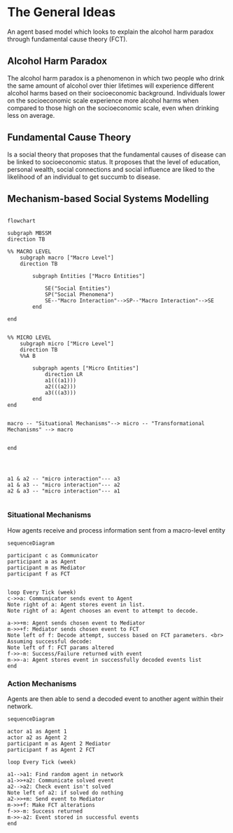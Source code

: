 # The General Ideas
An agent based model which looks to explain the alcohol harm paradox through fundamental cause theory (FCT). 

## Alcohol Harm Paradox
The alcohol harm paradox is a phenomenon in which two people who drink the same amount of alcohol over thier lifetimes will experience different alcohol harms based on their socioeconomic background. Individuals lower on the socioeconomic scale experience more alcohol harms when compared to those high on the socioeconomic scale, even when drinking less on average. 


## Fundamental Cause Theory
Is a social theory that proposes that the fundamental causes of disease can be linked to socioeconomic status. It proposes that the level of education, personal wealth, social connections and social influence are liked to the likelihood of an individual to get succumb to disease.

## Mechanism-based Social Systems Modelling

``` mermaid

flowchart 

subgraph MBSSM
direction TB

%% MACRO LEVEL
	subgraph macro ["Macro Level"]
	direction TB

		subgraph Entities ["Macro Entities"]

			SE("Social Entities")
			SP("Social Phenomena")
			SE--"Macro Interaction"-->SP--"Macro Interaction"-->SE
		end

end


%% MICRO LEVEL
	subgraph micro ["Micro Level"]
	direction TB
	%%A B

		subgraph agents ["Micro Entities"]
			direction LR
			a1(((a1)))
			a2(((a2)))
			a3(((a3)))
		end
end


macro -- "Situational Mechanisms"--> micro -- "Transformational Mechanisms" --> macro


end




a1 & a2 -- "micro interaction"--- a3
a1 & a3 -- "micro interaction"--- a2
a2 & a3 -- "micro interaction"--- a1


```

### Situational Mechanisms

How agents receive and process information sent from a macro-level entity
``` mermaid 
sequenceDiagram

participant c as Communicator
participant a as Agent
participant m as Mediator 
participant f as FCT


loop Every Tick (week)
c->>a: Communicator sends event to Agent
Note right of a: Agent stores event in list.
Note right of a: Agent chooses an event to attempt to decode.

a->>+m: Agent sends chosen event to Mediator
m->>+f: Mediator sends chosen event to FCT
Note left of f: Decode attempt, success based on FCT parameters. <br> Assuming successful decode:
Note left of f: FCT params altered 
f->>-m: Success/Failure returned with event
m->>-a: Agent stores event in successfully decoded events list
end
```

### Action Mechanisms
Agents are then able to send a decoded event to another agent within their network. 

```  mermaid
sequenceDiagram

actor a1 as Agent 1
actor a2 as Agent 2
participant m as Agent 2 Mediator
participant f as Agent 2 FCT

loop Every Tick (week)

a1-->a1: Find random agent in network
a1->>+a2: Communicate solved event
a2-->a2: Check event isn't solved
Note left of a2: if solved do nothing
a2->>+m: Send event to Mediator
m->>+f: Make FCT alterations
f->>-m: Success returned
m->>-a2: Event stored in successful events
end

```



